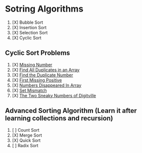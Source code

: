 # Sotring Algorithms

01. [X] Bubble Sort
02. [X] Insertion Sort
03. [X] Selection Sort
04. [X] Cyclic Sort

## Cyclic Sort Problems

01. [X] [Missing Number](https://leetcode.com/problems/missing-number/)
02. [X] [Find All Duplicates in an Array](https://leetcode.com/problems/find-all-duplicates-in-an-array/description/)
02. [X] [Find the Duplicate Number](https://leetcode.com/problems/find-the-duplicate-number/)
02. [X] [First Missing Positive](https://leetcode.com/problems/first-missing-positive/description/)
02. [X] [Numbers Disappeared In Array](https://leetcode.com/problems/find-all-numbers-disappeared-in-an-array/)
02. [X] [Set Mismatch](https://leetcode.com/problems/set-mismatch/description/)
02. [X] [The Two Sneaky Numbers of Digitville](https://leetcode.com/problems/the-two-sneaky-numbers-of-digitville/)


## Advanced Sorting Algorithm (Learn it after learning collections and recursion)

01. [ ] Count Sort
02. [X] Merge Sort
03. [X] Quick Sort
04. [ ] Radix Sort
